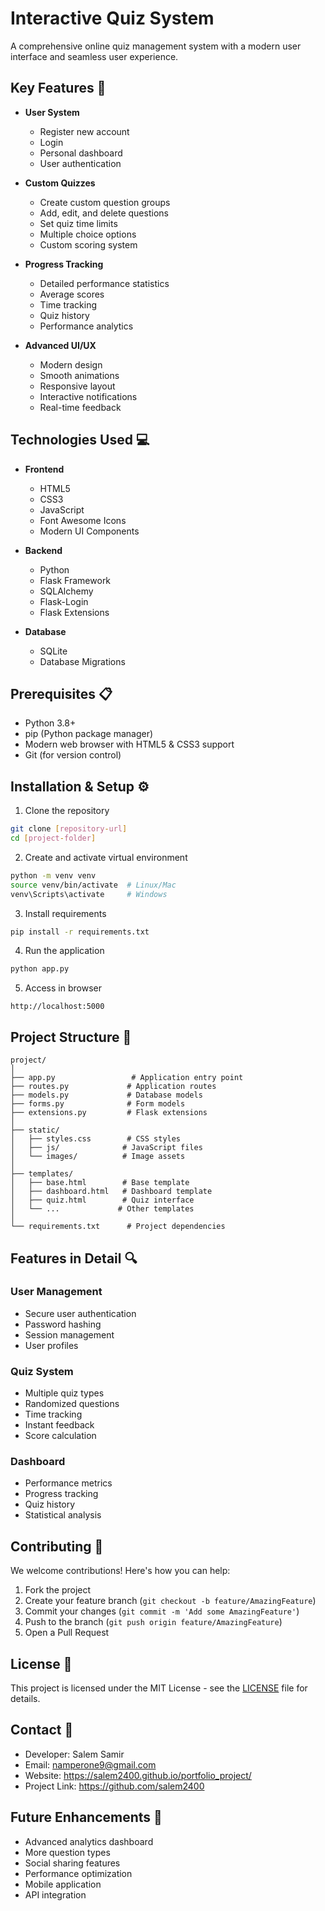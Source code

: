 # Interactive Quiz System

A comprehensive online quiz management system with a modern user interface and seamless user experience.

## Key Features 🚀

- **User System**
  - Register new account
  - Login
  - Personal dashboard
  - User authentication

- **Custom Quizzes**
  - Create custom question groups
  - Add, edit, and delete questions
  - Set quiz time limits
  - Multiple choice options
  - Custom scoring system

- **Progress Tracking**
  - Detailed performance statistics
  - Average scores
  - Time tracking
  - Quiz history
  - Performance analytics

- **Advanced UI/UX**
  - Modern design
  - Smooth animations
  - Responsive layout
  - Interactive notifications
  - Real-time feedback

## Technologies Used 💻

- **Frontend**
  - HTML5
  - CSS3
  - JavaScript
  - Font Awesome Icons
  - Modern UI Components

- **Backend**
  - Python
  - Flask Framework
  - SQLAlchemy
  - Flask-Login
  - Flask Extensions

- **Database**
  - SQLite
  - Database Migrations

## Prerequisites 📋

- Python 3.8+
- pip (Python package manager)
- Modern web browser with HTML5 & CSS3 support
- Git (for version control)

## Installation & Setup ⚙️

1. Clone the repository
```bash
git clone [repository-url]
cd [project-folder]
```

2. Create and activate virtual environment
```bash
python -m venv venv
source venv/bin/activate  # Linux/Mac
venv\Scripts\activate     # Windows
```

3. Install requirements
```bash
pip install -r requirements.txt
```

4. Run the application
```bash
python app.py
```

5. Access in browser
```
http://localhost:5000
```

## Project Structure 📁

```
project/
│
├── app.py                 # Application entry point
├── routes.py             # Application routes
├── models.py             # Database models
├── forms.py              # Form models
├── extensions.py         # Flask extensions
│
├── static/
│   ├── styles.css        # CSS styles
│   ├── js/              # JavaScript files
│   └── images/          # Image assets
│
├── templates/
│   ├── base.html        # Base template
│   ├── dashboard.html   # Dashboard template
│   ├── quiz.html        # Quiz interface
│   └── ...             # Other templates
│
└── requirements.txt      # Project dependencies
```

## Features in Detail 🔍

### User Management
- Secure user authentication
- Password hashing
- Session management
- User profiles

### Quiz System
- Multiple quiz types
- Randomized questions
- Time tracking
- Instant feedback
- Score calculation

### Dashboard
- Performance metrics
- Progress tracking
- Quiz history
- Statistical analysis

## Contributing 🤝

We welcome contributions! Here's how you can help:

1. Fork the project
2. Create your feature branch (`git checkout -b feature/AmazingFeature`)
3. Commit your changes (`git commit -m 'Add some AmazingFeature'`)
4. Push to the branch (`git push origin feature/AmazingFeature`)
5. Open a Pull Request

## License 📝

This project is licensed under the MIT License - see the [LICENSE](LICENSE) file for details.

## Contact 📧

- Developer: Salem Samir
- Email: namperone9@gmail.com
- Website: https://salem2400.github.io/portfolio_project/
- Project Link: https://github.com/salem2400 


## Future Enhancements 🚀

- Advanced analytics dashboard
- More question types
- Social sharing features
- Performance optimization
- Mobile application
- API integration 